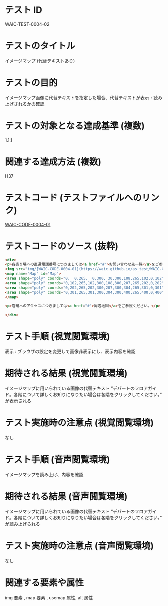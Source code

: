 

# テスト ID
WAIC-TEST-0004-02

# テストのタイトル
イメージマップ (代替テキストあり)

# テストの目的
イメージマップ画像に代替テキストを指定した場合、代替テキストが表示・読み上げされるかの確認

# テストの対象となる達成基準 (複数)
1.1.1

# 関連する達成方法 (複数)
H37

# テストコード (テストファイルへのリンク)
[WAIC-CODE-0004-01](https://waic.github.io/as_test/WAIC-CODE/WAIC-CODE-0004-01.html)

# テストコードのソース (抜粋)
```html
<div>
<p>各売り場への直通電話番号につきましては<a href="#">お問い合わせ先一覧</a>をご参照ください。</p>
<img src="img/[WAIC-CODE-0004-01](https://waic.github.io/as_test/WAIC-CODE/WAIC-CODE-0004-01.html).gif" alt="デパートのフロアガイド。各階について詳しくお知りになりたい場合は各階をクリックしてください。" width="300" height="400" usemap="#Map">
<map name="Map" id="Map">
<area shape="poly" coords="0,  0,265,  0,300, 30,300,108,265,102,0,102" href="[WAIC-CODE-0004-01](https://waic.github.io/as_test/WAIC-CODE/WAIC-CODE-0004-01.html)-ref4.html" alt="4F雑貨 書籍">
<area shape="poly" coords="0,102,265,102,300,108,300,207,265,202,0,202" href="[WAIC-CODE-0004-01](https://waic.github.io/as_test/WAIC-CODE/WAIC-CODE-0004-01.html)-ref3.html" alt="3F衣料品">
<area shape="poly" coords="0,202,265,202,300,207,300,304,265,301,0,301" href="[WAIC-CODE-0004-01](https://waic.github.io/as_test/WAIC-CODE/WAIC-CODE-0004-01.html)-ref2.html" alt="2Fお菓子 その他食品">
<area shape="poly" coords="0,301,265,301,300,304,300,400,265,400,0,400" href="[WAIC-CODE-0004-01](https://waic.github.io/as_test/WAIC-CODE/WAIC-CODE-0004-01.html)-ref1.html" alt="1F生鮮食品">
</map>

<p>店舗へのアクセスにつきましては<a href="#">周辺地図</a>をご参照ください。</p>

</div>

```
# テスト手順 (視覚閲覧環境)
表示 : ブラウザの設定を変更して画像非表示にし、表示内容を確認

# 期待される結果 (視覚閲覧環境)
イメージマップに用いられている画像の代替テキスト “デパートのフロアガイド。各階について詳しくお知りになりたい場合は各階をクリックしてください。” が表示される

# テスト実施時の注意点 (視覚閲覧環境)
なし

# テスト手順 (音声閲覧環境)
イメージマップを読み上げ、内容を確認

# 期待される結果 (音声閲覧環境)
イメージマップに用いられている画像の代替テキスト “デパートのフロアガイド。各階について詳しくお知りになりたい場合は各階をクリックしてください。” が読み上げられる

# テスト実施時の注意点 (音声閲覧環境)
なし

# 関連する要素や属性
img 要素 , map 要素 , usemap 属性, alt 属性


